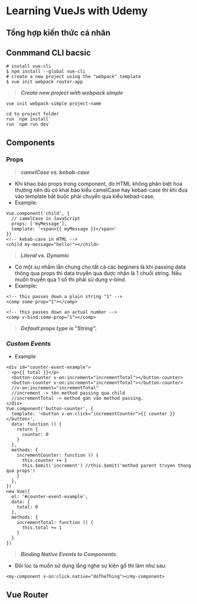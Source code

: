 # Learning VueJs with Udemy

## Tổng hợp kiến thức cá nhân
## Conmmand CLI bacsic

```
# install vue-cli
$ npm install --global vue-cli
# create a new project using the "webpack" template
$ vue init webpack router-app
```
>***Create new project with webpack simple***
```
vue init webpack-simple project-name

cd to project folder
run `npm install`
run `npm run dev`
```
## Components
### **Props** 
>***camelCase vs. kebab-case***
- Khi khao báo props trong component, do HTML không phân biệt hoa thường nên dù có khai báo kiểu camelCase hay kebad-case thi khi đưa vào template bắt buộc phải chuyển qua kiểu kebad-case.
- Example: 
```
Vue.component('child', {
  // camelCase in JavaScript
  props: ['myMessage'],
  template: '<span>{{ myMessage }}</span>'
})
<!-- kebab-case in HTML -->
<child my-message="hello!"></child>
```
>***Literal vs. Dynamic***
- Có một sự nhầm lẫn chung cho tất cả các beginers là khi passing data thông qua props thì data truyền qua được nhận là 1 chuổi string.
Nếu muốn truyền qua 1 số thì phải sử dụng v-bind.
- Example:
```
<!-- this passes down a plain string "1" -->
<comp some-prop="1"></comp>

<!-- this passes down an actual number -->
<comp v-bind:some-prop="1"></comp>
```
>***Default props type is "String".***

### ***Custom Events***
- Example
```
<div id="counter-event-example">
  <p>{{ total }}</p>
  <button-counter v-on:increment="incrementTotal"></button-counter>
  <button-counter v-on:increment="incrementTotal"></button-counter>
  //v-on:increment="incrementTotal"
  //increment -> tên method passing qua child
  //incrementTotal -> method gán vào method passing. 
</div>
Vue.component('button-counter', {
  template: '<button v-on:click="incrementCounter">{{ counter }}</button>',
  data: function () {
    return {
      counter: 0
    }
  },
  methods: {
    incrementCounter: function () {
      this.counter += 1
      this.$emit('increment') //this.$emit('method parent truyen thong qua props')
    }
  },
})
new Vue({
  el: '#counter-event-example',
  data: {
    total: 0
  },
  methods: {
    incrementTotal: function () {
      this.total += 1
    }
  }
})
```
>***Binding Native Events to Components.***
- Đôi lúc ta muốn sử dụng lắng nghe sự kiện gố thì làm như sau:
```
<my-component v-on:click.native="doTheThing"></my-component>
```

## Vue Router

